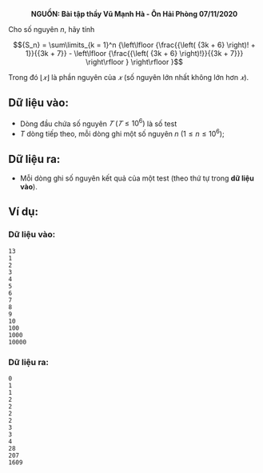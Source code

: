 **<center>NGUỒN: Bài tập thầy Vũ Mạnh Hà - Ôn Hải Phòng 07/11/2020</center>**

Cho số nguyên $n$, hãy tính

$${S_n} = \sum\limits_{k = 1}^n {\left\lfloor {\frac{{\left( {3k + 6} \right)! + 1}}{{3k + 7}} - \left\lfloor {\frac{{\left( {3k + 6} \right)!}}{{3k + 7}}} \right\rfloor } \right\rfloor }$$

Trong đó $⌊𝑥⌋$ là phần nguyên của $𝑥$ (số nguyên lớn nhất không lớn hơn $𝑥$).

## Dữ liệu vào:
- Dòng đầu chứa số nguyên $𝑇\ (𝑇 ≤ 10^6)$ là số test
- $T$ dòng tiếp theo, mỗi dòng ghi một số nguyên $n\ (1 ≤ n ≤ 10^6)$;

## Dữ liệu ra:
- Mỗi dòng ghi số nguyên kết quả của một test (theo thứ tự trong **dữ liệu vào**).

## Ví dụ:
### Dữ liệu vào:
```
13
1
2
3
4
5
6
7
8
9
10
100
1000
10000
```

### Dữ liệu ra:
```
0
1
1
2
2
2
2
3
3
4
28
207
1609
```